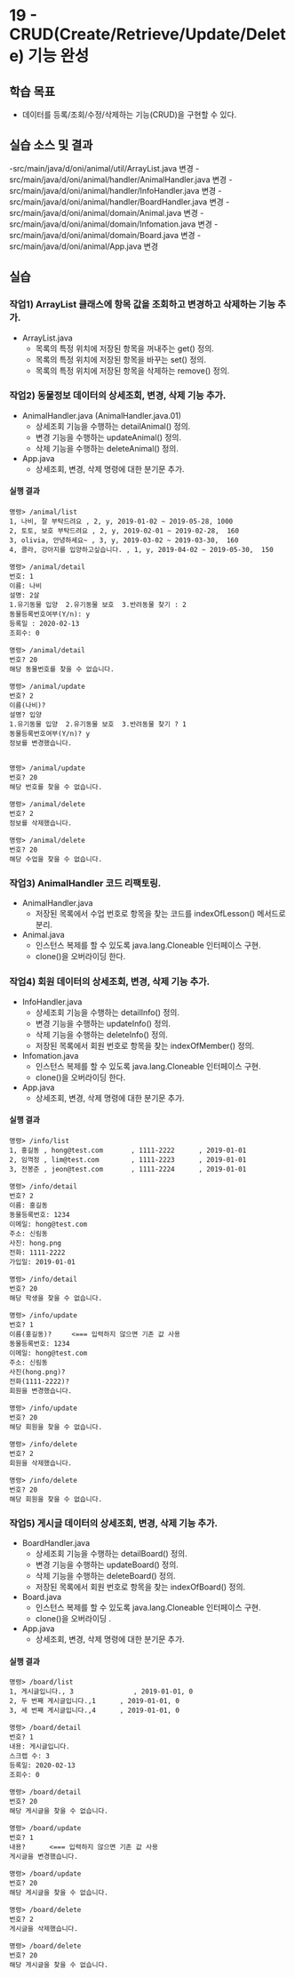 # 19 - CRUD(Create/Retrieve/Update/Delete) 기능 완성

## 학습 목표

- 데이터를 등록/조회/수정/삭제하는 기능(CRUD)을 구현할 수 있다.

## 실습 소스 및 결과

-src/main/java/d/oni/animal/util/ArrayList.java 변경
-src/main/java/d/oni/animal/handler/AnimalHandler.java 변경
-src/main/java/d/oni/animal/handler/InfoHandler.java 변경
-src/main/java/d/oni/animal/handler/BoardHandler.java 변경
-src/main/java/d/oni/animal/domain/Animal.java 변경
-src/main/java/d/oni/animal/domain/Infomation.java 변경
-src/main/java/d/oni/animal/domain/Board.java 변경
-src/main/java/d/oni/animal/App.java 변경

## 실습

### 작업1) ArrayList 클래스에 항목 값을 조회하고 변경하고 삭제하는 기능 추가.

- ArrayList.java
  - 목록의 특정 위치에 저장된 항목을 꺼내주는 get() 정의.
  - 목록의 특정 위치에 저장된 항목을 바꾸는 set() 정의.
  - 목록의 특정 위치에 저장된 항목을 삭제하는 remove() 정의.


### 작업2) 동물정보 데이터의 상세조회, 변경, 삭제 기능 추가.

- AnimalHandler.java (AnimalHandler.java.01)
  - 상세조회 기능을 수행하는 detailAnimal() 정의.
  - 변경 기능을 수행하는 updateAnimal() 정의.
  - 삭제 기능을 수행하는 deleteAnimal() 정의.
- App.java
  - 상세조회, 변경, 삭제 명령에 대한 분기문 추가.

#### 실행 결과

```
명령> /animal/list
1, 나비, 잘 부탁드려요 , 2, y, 2019-01-02 ~ 2019-05-28, 1000
2, 토토, 보호 부탁드려요 , 2, y, 2019-02-01 ~ 2019-02-28,  160
3, olivia, 안녕하세요~ , 3, y, 2019-03-02 ~ 2019-03-30,  160
4, 콜라, 강아지를 입양하고싶습니다. , 1, y, 2019-04-02 ~ 2019-05-30,  150

명령> /animal/detail
번호: 1
이름: 나비
설명: 2살
1.유기동물 입양  2.유기동물 보호  3.반려동물 찾기 : 2
동물등록번호여부(Y/n): y
등록일 : 2020-02-13
조회수: 0

명령> /animal/detail
번호? 20
해당 동물번호를 찾을 수 없습니다.

명령> /animal/update
번호? 2
이름(나비)? 
설명? 입양
1.유기동물 입양  2.유기동물 보호  3.반려동물 찾기 ? 1
동물등록번호여부(Y/n)? y
정보를 변경했습니다.


명령> /animal/update
번호? 20
해당 번호를 찾을 수 없습니다.

명령> /animal/delete
번호? 2
정보를 삭제했습니다.

명령> /animal/delete
번호? 20
해당 수업을 찾을 수 없습니다.
```

### 작업3) AnimalHandler 코드 리팩토링.

- AnimalHandler.java
    - 저장된 목록에서 수업 번호로 항목을 찾는 코드를 indexOfLesson() 메서드로 분리.
- Animal.java
    - 인스턴스 복제를 할 수 있도록 java.lang.Cloneable 인터페이스 구현.
    - clone()을 오버라이딩 한다.


### 작업4) 회원 데이터의 상세조회, 변경, 삭제 기능 추가.

- InfoHandler.java
    - 상세조회 기능을 수행하는 detailInfo() 정의.
    - 변경 기능을 수행하는 updateInfo() 정의.
    - 삭제 기능을 수행하는 deleteInfo() 정의.
    - 저장된 목록에서 회원 번호로 항목을 찾는 indexOfMember() 정의.
- Infomation.java
    - 인스턴스 복제를 할 수 있도록 java.lang.Cloneable 인터페이스 구현.
    - clone()을 오버라이딩 한다.
- App.java
    - 상세조회, 변경, 삭제 명령에 대한 분기문 추가.

#### 실행 결과

```
명령> /info/list
1, 홍길동 , hong@test.com       , 1111-2222      , 2019-01-01
2, 임꺽정 , lim@test.com        , 1111-2223      , 2019-01-01
3, 전봉준 , jeon@test.com       , 1111-2224      , 2019-01-01

명령> /info/detail
번호? 2
이름: 홍길동
동물등록번호: 1234
이메일: hong@test.com
주소: 신림동
사진: hong.png
전화: 1111-2222
가입일: 2019-01-01

명령> /info/detail
번호? 20
해당 학생을 찾을 수 없습니다.

명령> /info/update
번호? 1
이름(홍길동)?     <=== 입력하지 않으면 기존 값 사용
동물등록번호: 1234
이메일: hong@test.com
주소: 신림동
사진(hong.png)?
전화(1111-2222)?
회원을 변경했습니다.

명령> /info/update
번호? 20
해당 회원을 찾을 수 없습니다.

명령> /info/delete
번호? 2
회원을 삭제했습니다.

명령> /info/delete
번호? 20
해당 회원을 찾을 수 없습니다.
```

### 작업5) 게시글 데이터의 상세조회, 변경, 삭제 기능 추가.

- BoardHandler.java
    - 상세조회 기능을 수행하는 detailBoard() 정의.
    - 변경 기능을 수행하는 updateBoard() 정의.
    - 삭제 기능을 수행하는 deleteBoard() 정의.
    - 저장된 목록에서 회원 번호로 항목을 찾는 indexOfBoard() 정의.
- Board.java
    - 인스턴스 복제를 할 수 있도록 java.lang.Cloneable 인터페이스 구현.
    - clone()을 오버라이딩 .
- App.java
    - 상세조회, 변경, 삭제 명령에 대한 분기문 추가.

#### 실행 결과

```
명령> /board/list
1, 게시글입니다., 3				, 2019-01-01, 0
2, 두 번째 게시글입니다.,1      , 2019-01-01, 0
3, 세 번째 게시글입니다.,4      , 2019-01-01, 0

명령> /board/detail
번호? 1
내용: 게시글입니다.
스크랩 수: 3
등록일: 2020-02-13
조회수: 0

명령> /board/detail
번호? 20
해당 게시글을 찾을 수 없습니다.

명령> /board/update
번호? 1
내용?      <=== 입력하지 않으면 기존 값 사용
게시글을 변경했습니다.

명령> /board/update
번호? 20
해당 게시글을 찾을 수 없습니다.

명령> /board/delete
번호? 2
게시글을 삭제했습니다.

명령> /board/delete
번호? 20
해당 게시글을 찾을 수 없습니다.
```

